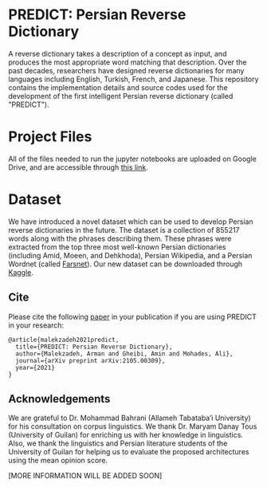 # PREDICT: Persian Reverse Dictionary
A reverse dictionary takes a description of a concept as input, and produces the most appropriate word matching that description. Over the past decades, researchers have designed reverse dictionaries for many languages including English, Turkish, French, and Japanese. This repository contains the implementation details and source codes used for the development of the first intelligent Persian reverse dictionary (called "PREDICT"). 

# Project Files

All of the files needed to run the jupyter notebooks are uploaded on Google Drive, and are accessible through [this link](https://drive.google.com/drive/folders/1OzVUPS9dv3YlaVodm47cjuDl9ojiFzM7?usp=sharing).

# Dataset

We have introduced a novel dataset which can be used to develop Persian reverse dictionaries in the future. The dataset is a collection of 855217 words along with the phrases describing them. These phrases were extracted from the top three most well-known Persian dictionaries (including Amid, Moeen, and Dehkhoda), Persian Wikipedia, and a Persian Wordnet (called [Farsnet](http://farsnet.sbu.ac.ir)). Our new dataset can be downloaded through [Kaggle](https://kaggle.com/malekzadeharman/persian-reverse-dictionary-dataset).

Cite
---

Please cite the following [paper](https://arxiv.org/abs/2105.00309) in your publication if you are using PREDICT in your research:
```
@article{malekzadeh2021predict,
  title={PREDICT: Persian Reverse Dictionary},
  author={Malekzadeh, Arman and Gheibi, Amin and Mohades, Ali},
  journal={arXiv preprint arXiv:2105.00309},
  year={2021}
}
```

Acknowledgements
---
We are grateful to Dr. Mohammad Bahrani (Allameh Tabataba’i University) for his consultation on corpus linguistics.
We thank Dr. Maryam Danay Tous (University of Guilan) for enriching us with her knowledge in linguistics. Also, we
thank the linguistics and Persian literature students of the University of Guilan for helping us to evaluate the proposed
architectures using the mean opinion score.

[MORE INFORMATION WILL BE ADDED SOON]

